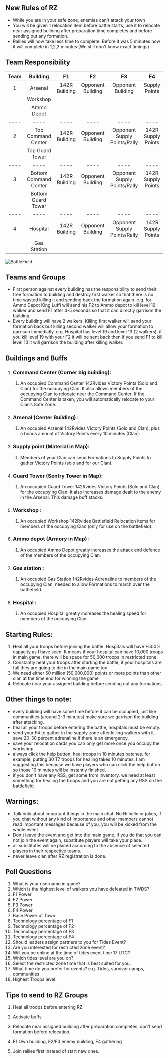 ## **New Rules of RZ**
- While you are in your safe zone, enemies can't attack your town
- You will be given 1 relocation item before battle starts, use it to relocate near assigned building after preparation time completes and before sending out any formation.
- Rallies will now take less time to complete. Before it was 5 minutes now it will complete in 1,2,3 minutes (We still don't know exact timings)

## Team Responsibility
| **Team** | **Building**          | **F1**       | **F2**            | **F3**                       | **F4**            |
|:--------:|:---------------------:|:------------:|:-----------------:|:----------------------------:|:-----------------:|
| 1        | Arsenal               | 142R Building | Opponent Building | Opponent Building            | Supply Points     |
|          | Workshop              |              |                   |                              |                   |
|          | Ammo Depot            |              |                   |                              |                   |
| ----     | ----                  | ----         | ----              | ----                         | ----              |
| 2        | Top Command Center    | 142R Building | Opponent Building | Opponent Supply Points/Rally | 142R Supply Points |
|          | Top Guard Tower       |              |                   |                              |                   |
| ----     | ----                  | ----         | ----              | ----                         | ----              |
| 3        | Bottom Command Center | 142R Building | Opponent Building | Opponent Supply Points/Rally | 142R Supply Points |
|          | Bottom Guard Tower    |              |                   |                              |                   |
| ----     | ----                  | ----         | ----              | ----                         | ----              |
| 4        | Hospital              | 142R Building | Opponent Building | Opponent Supply Points/Rally | 142R Supply Points |
|          | Gas Station           |              |                   |                              |                   |

![BattleField](Battlefield.jpg)

## **Teams and Groups**
- First person against every building has the responsibility to send their free formation to building and destroy first walker so that there is no time wasted killing it and sending back the formation again. e.g. for Ammo Depot King Luffi will send his F2 to Ammo depot to kill level 19 walker and send F1 after 4-5 seconds so that it can directly garrison the building. 
- Every building will have 2 walkers. Killing first walker will send your formation back but killing second walker will allow your formation to garrison immediatly. e.g. Hospital has level 19 and level 13 (2 walkers). if you kill level 19 with your F2 it will be sent back then if you send F1 to kill level 13 it will garrison the building after killing walker.

## **Buildings and Buffs**

1.  ### **Command Center (Corner big building):**

    1.  An occupied Command Center 142Rvides Victory Points (Solo and Clan) for the occupying Clan. It also allows members of the occupying Clan to relocate near the Command Center. If the Command Center is taken, you will automatically relocate to your Clan’s Safe Zone.

2.  ### **Arsenal (Center Building) :**

    1.  An occupied Arsenal 142Rvides Victory Points (Solo and Clan), plus a bonus amount of Victory Points every 10 minutes (Clan).

3.  ### **Supply point (Material in Map):**

    1.  Members of your Clan can send Formations to Supply Points to gather Victory Points (solo and for our Clan).

4.  ### **Guard Tower (Sentry Tower in Map):**

    1.  An occupied Guard Tower 142Rvides Victory Points (Solo and Clan) for the occupying Clan. It also increases damage dealt to the enemy in the Arsenal. This damage buff stacks.

5.  ### **Workshop :**

    1.  An occupied Workshop 142Rvides Battlefield Relocation items for members of the occupying Clan (only for use on the battlefield).

6.  ### **Ammo depot (Armory in Map) :**

    1.  An occupied Ammo Depot greatly increases the attack and defence of the members of the occupying Clan.

7.  ### **Gas station :**

    1.  An occupied Gas Station 142Rvides Adrenaline to members of the occupying Clan, needed to allow Formations to march over the battlefield.

8.  ### **Hospital :**

    1.  An occupied Hospital greatly increases the healing speed for members of the occupying Clan.

##  **Starting Rules:**

1.  Heal all your troops before joining the battle. Hospitals will have +500% capacity as I have seen. It means if your hospital can have 10,000 troops in main game, there will be space for 50,000 troops in restricted zone. 
2.  Constantly heal your troops after starting the battle, if your hospitals are full they are going to die in the main game too
3.  We need either 50 million (50,000,000) points or more points than other clan at the time end for winning the game
4.  Relocate near your assigned building before sending out any formations.

## Other things to note:
- every building will have some time before it can be occupied, just like communities (around 2-3 minutes) make sure we garrison the building after attacking.
- heal all your troops before entering the battle, hospitals must be empty.
- send your F4 to gather in the supply zone after killing walkers with it. save 20-30 percent adrenaline if there is an emergency.
- save your relocation cards you can only get more once you occupy the workshop.
- always click the help button, heal troops in 10 minutes batches. for example, putting 30 T7 troops for healing takes 10 minutes. I am suggesting this because we have players who can click the help button so those 10 minutes will be instantly finished.
- if you don't have any RSS, get some from inventory. we need at least something for healing the troops and you are not getting any RSS on the battlefield.

## Warnings:
- Talk only about important things in the main chat. No Hi hello or jokes, if you chat without any kind of importance and other members cannot read important messages because of you, you will be kicked from the whole event.
- Don't leave the event and get into the main game. if you do that you can not join the event again, substitute players will take your place.
- all substitutes will be placed according to the absence of selected players in their respective teams.
- never leave clan after RZ registration is done.

## Poll Questions
1. What is your username in game?
2. Which is the highest level of walkers you have defeated in TWDS?
3. F1 Power
4. F2 Power
5. F3 Power
6. F4 Power
7. Base Power of Town
8. Technology percentage of F1
9. Technology percentage of F2
10. Technology percentage of F3
11. Technology percentage of F4
12. Should leaders assign partners to you for Tides Event?
13. Are you interested for restricted zone event?
14. Will you be online at the time of tides event time 17 UTC?
15. Which tides level are you on?
16. Select the restricted zone time that is best suited for you.
17. What time do you prefer for events? e.g. Tides, survivor camps, communities
18. Highest Troops level

## **Tips to send to RZ Groups**
1. Heal all troops before entering RZ
2. Activate buffs
3. Relocate near assigned building after preparation completes, don't send formation before relocation.


4. F1 Own building, F2/F3 enemy building, F4 gathering
5. Join rallies first instead of start new ones.
